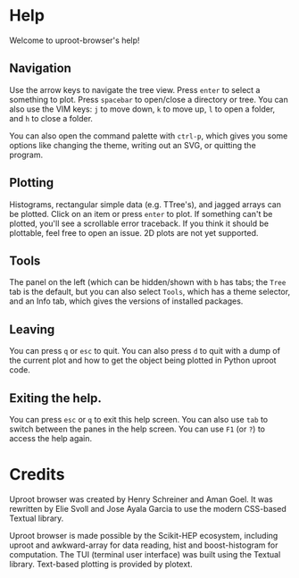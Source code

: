 # Help

Welcome to uproot-browser's help!

## Navigation

Use the arrow keys to navigate the tree view. Press `enter` to select a
something to plot. Press `spacebar` to open/close a directory or tree. You can
also use the VIM keys: `j` to move down, `k` to move up, `l` to open a folder,
and `h` to close a folder.

You can also open the command palette with `ctrl-p`, which gives you some
options like changing the theme, writing out an SVG, or quitting the program.

## Plotting

Histograms, rectangular simple data (e.g. TTree's), and jagged arrays can
be plotted. Click on an item or press `enter` to plot. If something can't
be plotted, you'll see a scrollable error traceback. If you think it should
be plottable, feel free to open an issue. 2D plots are not yet supported.

## Tools

The panel on the left (which can be hidden/shown with `b` has tabs; the `Tree`
tab is the default, but you can also select `Tools`, which has a theme
selector, and an Info tab, which gives the versions of installed packages.


## Leaving

You can press `q` or `esc` to quit. You can also press `d` to quit with a dump
of the current plot and how to get the object being plotted in Python uproot
code.

## Exiting the help.

You can press `esc` or `q` to exit this help screen. You can also use `tab` to
switch between the panes in the help screen. You can use `F1` (or `?`) to access
the help again.

# Credits

Uproot browser was created by Henry Schreiner and Aman Goel. It was rewritten
by Elie Svoll and Jose Ayala Garcia to use the modern CSS-based Textual
library.

Uproot browser is made possible by the Scikit-HEP ecosystem, including uproot
and awkward-array for data reading, hist and boost-histogram for computation.
The TUI (terminal user interface) was built using the Textual library.
Text-based plotting is provided by plotext.
